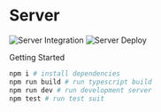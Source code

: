# Server

![Server Integration](https://github.com/hrozan/utfpr-final-paper/workflows/Server%20Integration/badge.svg)
![Server Deploy](https://github.com/hrozan/utfpr-final-paper/workflows/Server%20Deploy/badge.svg)

Getting Started
```bash
npm i # install dependencies
npm run build # run typescript build
npm run dev # run development server
npm test # run test suit
```
